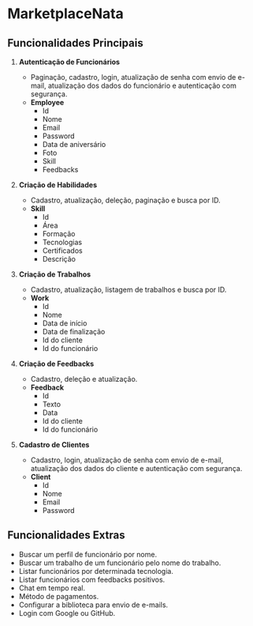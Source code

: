 # MarketplaceNata

## Funcionalidades Principais
1. **Autenticação de Funcionários**
   - Paginação, cadastro, login, atualização de senha com envio de e-mail, atualização dos dados do funcionário e autenticação com segurança.
   - **Employee**
     - Id
     - Nome
     - Email
     - Password
     - Data de aniversário
     - Foto
     - Skill
     - Feedbacks

2. **Criação de Habilidades**
   - Cadastro, atualização, deleção, paginação e busca por ID.
   - **Skill**
     - Id
     - Área
     - Formação
     - Tecnologias
     - Certificados
     - Descrição

3. **Criação de Trabalhos**
   - Cadastro, atualização, listagem de trabalhos e busca por ID.
   - **Work**
     - Id
     - Nome
     - Data de início
     - Data de finalização
     - Id do cliente
     - Id do funcionário

4. **Criação de Feedbacks**
   - Cadastro, deleção e atualização.
   - **Feedback**
     - Id
     - Texto
     - Data
     - Id do cliente
     - Id do funcionário

5. **Cadastro de Clientes**
   - Cadastro, login, atualização de senha com envio de e-mail, atualização dos dados do cliente e autenticação com segurança.
   - **Client**
     - Id
     - Nome
     - Email
     - Password

## Funcionalidades Extras

- Buscar um perfil de funcionário por nome.
- Buscar um trabalho de um funcionário pelo nome do trabalho.
- Listar funcionários por determinada tecnologia.
- Listar funcionários com feedbacks positivos.
- Chat em tempo real.
- Método de pagamentos.
- Configurar a biblioteca para envio de e-mails.
- Login com Google ou GitHub.
